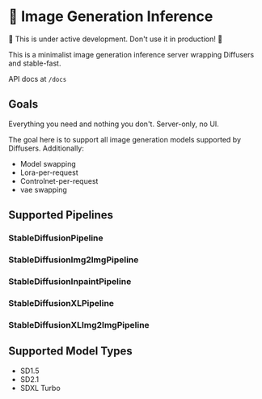 # 🥗 Image Generation Inference

🚧 This is under active development. Don't use it in production! 🚧

This is a minimalist image generation inference server wrapping Diffusers and stable-fast.

API docs at `/docs`

## Goals

Everything you need and nothing you don't. Server-only, no UI.

The goal here is to support all image generation models supported by Diffusers.
Additionally:
- Model swapping
- Lora-per-request
- Controlnet-per-request
- vae swapping

## Supported Pipelines

### StableDiffusionPipeline

### StableDiffusionImg2ImgPipeline

### StableDiffusionInpaintPipeline

### StableDiffusionXLPipeline

### StableDiffusionXLImg2ImgPipeline

## Supported Model Types

- SD1.5
- SD2.1
- SDXL Turbo